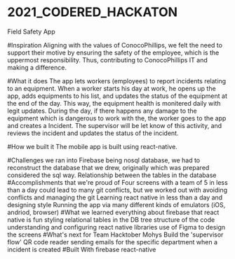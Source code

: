 # 2021_CODERED_HACKATON
Field Safety App

#Inspiration
Aligning with the values of ConocoPhillips, we felt the need to support their motive by ensuring the safety of the employee, which is the uppermost responsibility. Thus, contributing to ConocoPhillips IT and making a difference.

#What it does
The app lets workers (employees) to report incidents relating to an equipment. When a worker starts his day at work, he opens up the app, adds equipments to his list, and updates the status of the equipment at the end of the day. This way, the equipment health is monitered daily with legit updates. During the day, if there happens any damage to the equipment which is dangerous to work with the, the worker goes to the app and creates a Incident. The supervisor will be let know of this activity, and reviews the incident and updates the status of the incident.

#How we built it
The mobile app is built using react-native.

#Challenges we ran into
Firebase being nosql database, we had to reconstruct the database that we drew, originally which was prepared considered the sql way.
Relationship between the tables in the database
#Accomplishments that we're proud of
Four screens with a team of 5 in less than a day could lead to many git conflicts, but we worked out with avoiding conflicts and managing the git
Learning react native in less than a day and designing style
Running the app via many different kinds of emulators (iOS, andriod, browser)
#What we learned
everything about firebase
that react native is fun
styling
relational tables in the DB
tree structure of the code
understanding and configuring react native libraries
use of Figma to design the screens
#What's next for Team Hacktober Mohys
Build the 'supervisor flow'
QR code reader
sending emails for the specific department when a incident is created
#Built With
firebase
react-native
